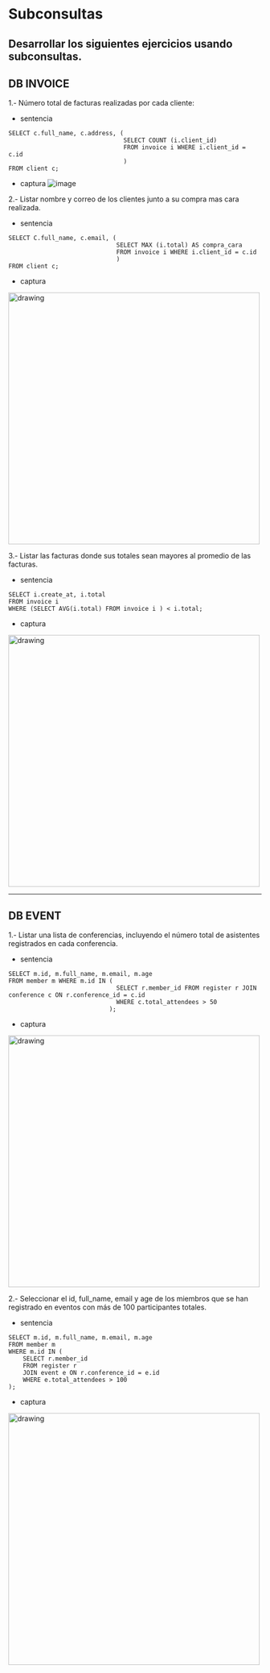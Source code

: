 # Subconsultas
## Desarrollar los siguientes ejercicios usando subconsultas.

## DB INVOICE
1.- Número total de facturas realizadas por cada cliente:
- sentencia
```
SELECT c.full_name, c.address, (
                                SELECT COUNT (i.client_id) 
                                FROM invoice i WHERE i.client_id = c.id
                                )
FROM client c;
```
- captura
![image](https://github.com/enriqueooo/Tareas_DB/assets/148830588/4b3b92ba-b49f-44ad-bb35-c9dac2d88e07)

2.- Listar nombre y correo de los clientes junto a su compra mas cara realizada.
- sentencia
```
SELECT C.full_name, c.email, (
                              SELECT MAX (i.total) AS compra_cara 
                              FROM invoice i WHERE i.client_id = c.id
                              )
FROM client c;
```
- captura
<img src="Capturas/Captura de pantalla 2024-07-02 200833.png" alt="drawing" width="500"/>

3.- Listar las facturas donde sus totales sean mayores al promedio de las facturas.
- sentencia
```
SELECT i.create_at, i.total 
FROM invoice i 
WHERE (SELECT AVG(i.total) FROM invoice i ) < i.total;
```
- captura
<img src="Capturas/Captura de pantalla 2024-07-02 201302.png" alt="drawing" width="500"/>

---

## DB EVENT     
1.- Listar una lista de conferencias, incluyendo el número total de asistentes registrados en cada conferencia.
- sentencia
```
SELECT m.id, m.full_name, m.email, m.age 
FROM member m WHERE m.id IN (
                              SELECT r.member_id FROM register r JOIN conference c ON r.conference_id = c.id 
                              WHERE c.total_attendees > 50
                            );
```
- captura
<img src="Capturas/Captura de pantalla 2024-07-02 203024.png" alt="drawing" width="500"/>

2.- Seleccionar el id, full_name, email y age de los miembros que se han registrado en eventos con más de 100 participantes totales.
- sentencia
```
SELECT m.id, m.full_name, m.email, m.age 
FROM member m 
WHERE m.id IN (
    SELECT r.member_id 
    FROM register r 
    JOIN event e ON r.conference_id = e.id 
    WHERE e.total_attendees > 100
);
```
- captura
<img src="Capturas/Captura de pantalla 2024-07-02 205413.png" alt="drawing" width="500"/>
